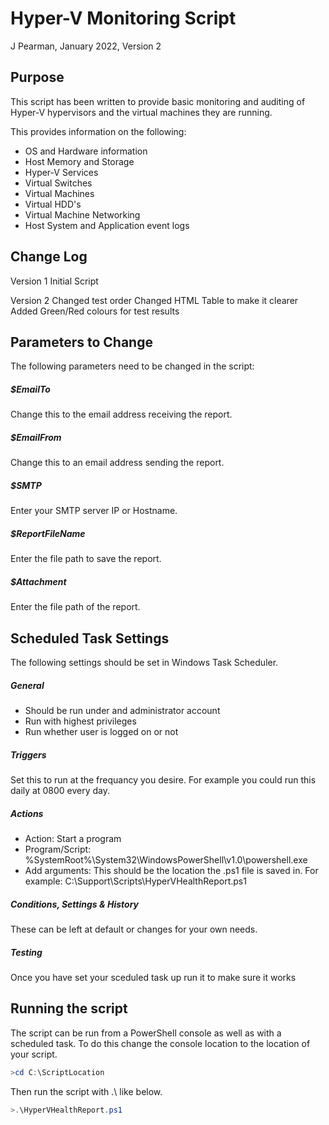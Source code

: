 # Hyper-V Monitoring Script
J Pearman, January 2022, Version 2

## Purpose
This script has been written to provide basic monitoring and auditing of Hyper-V hypervisors and the virtual machines they are running.

This provides information on the following:
- OS and Hardware information
- Host Memory and Storage
- Hyper-V Services
- Virtual Switches
- Virtual Machines
- Virtual HDD's
- Virtual Machine Networking
- Host System and Application event logs

## Change Log
Version 1 	Initial Script

Version 2 	Changed test order
			Changed HTML Table to make it clearer
			Added Green/Red colours for test results

##  Parameters to Change
The following parameters need to be changed in the script:

##### $EmailTo
Change this to the email address receiving the report.
##### $EmailFrom
Change this to an email address sending the report.
##### $SMTP
Enter your SMTP server IP or Hostname.
##### $ReportFileName
Enter the file path to save the report.
##### $Attachment
Enter the file path of the report.

## Scheduled Task Settings
The following settings should be set in Windows Task Scheduler.
##### General
- Should be run under and administrator account
- Run with highest privileges
- Run whether user is logged on or not

##### Triggers
Set this to run at the frequancy you desire. For example you could run this daily at 0800 every day.
##### Actions
- Action: Start a program
- Program/Script: %SystemRoot%\System32\WindowsPowerShell\v1.0\powershell.exe
- Add arguments: This should be the location the .ps1 file is saved in. For example: C:\Support\Scripts\HyperVHealthReport.ps1

##### Conditions, Settings & History
These can be left at default or changes for your own needs.

##### Testing
Once you have set your sceduled task up run it to make sure it works

## Running the script
The script can be run from a PowerShell console as well as with a scheduled task. To do this change the console location to the location of your script.
```powershell
>cd C:\ScriptLocation
```
Then run the script with .\ like below.
```powershell
>.\HyperVHealthReport.ps1
```
